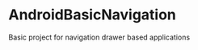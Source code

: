 AndroidBasicNavigation
======================

Basic project for navigation drawer based applications
